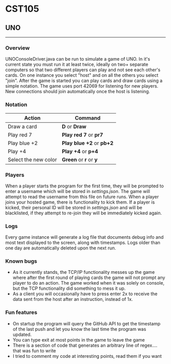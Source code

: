 # CST105
## UNO
--------
### Overview
UNOConsoleDriver.java can be run to simulate a game of UNO. In it's current state you must run it at least twice, ideally on two+ separate computers so that two different players can play and not see each other's cards. On one instance you select "host" and on all the others you select "join". After the game is started you can play cards and draw cards using a simple notation. The game uses port 42069 for listening for new players. New connections should join automatically once the host is listening.

### Notation
| Action               | Command                     |
| -----------          | -----------                 |
| Draw a card          | **D** or **Draw**           |
| Play red 7           | **Play red 7** or **pr7**   |
| Play blue +2         | **Play blue +2** or **pb+2**|
| Play +4              | **Play +4** or **p+4**      |
| Select the new color | **Green** or **r** or **y** |

### Players
When a player starts the program for the first time, they will be prompted to enter a username which will be stored in *settings.json*. The game will attempt to read the username from this file on future runs. When a player joins your hosted game, there is functionality to kick them. If a player is kicked, their personal ID will be stored in *settings.json* and will be blacklisted, if they attempt to re-join they will be immediately kicked again.

### Logs
Every game instance will generate a log file that documents debug info and most text displayed to the screen, along with timestamps. Logs older than one day are automatically deleted upon the next run.

### Known bugs
- As it currently stands, the TCP/IP functionality messes up the game where after the first round of playing cards the game will not prompt any player to do an action. The game worked when it was solely on console, but the TCP functionality did something to mess it up.
- As a client you will occasionally have to press enter 2x to receive the data sent from the host after an instruction, instead of 1x.

### Fun features
- On startup the program will query the GitHub API to get the timestamp of the last push and let you know the last time the program was updated.
- You can type exit at most points in the game to leave the game
- There is a section of code that generates an arbitrary line of regex.... that was fun to write
- I tried to comment my code at interesting points, read them if you want

